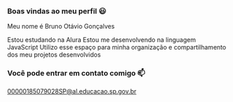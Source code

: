 ### Boas vindas ao meu perfil 😃
Meu nome é Bruno Otávio Gonçalves

Estou estudando na Alura
Estou me desenvolvendo na linguagem JavaScript
Utilizo esse espaço para minha organização e compartilhamento dos meu projetos desenvolvidos

### Você pode entrar em contato comigo 📫

00000185079028SP@al.educacao.sp.gov.br



